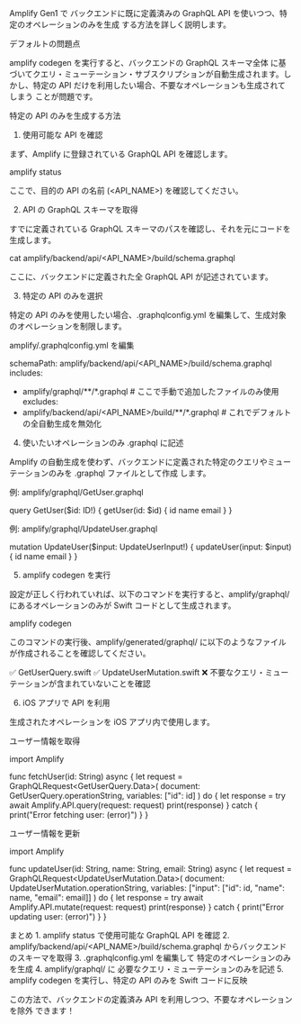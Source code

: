 Amplify Gen1 で バックエンドに既に定義済みの GraphQL API を使いつつ、特定のオペレーションのみを生成 する方法を詳しく説明します。

デフォルトの問題点

amplify codegen を実行すると、バックエンドの GraphQL スキーマ全体 に基づいてクエリ・ミューテーション・サブスクリプションが自動生成されます。しかし、特定の API だけを利用したい場合、不要なオペレーションも生成されてしまう ことが問題です。

特定の API のみを生成する方法

1. 使用可能な API を確認

まず、Amplify に登録されている GraphQL API を確認します。

amplify status

ここで、目的の API の名前 (<API_NAME>) を確認してください。

2. API の GraphQL スキーマを取得

すでに定義されている GraphQL スキーマのパスを確認し、それを元にコードを生成します。

cat amplify/backend/api/<API_NAME>/build/schema.graphql

ここに、バックエンドに定義された全 GraphQL API が記述されています。

3. 特定の API のみを選択

特定の API のみを使用したい場合、.graphqlconfig.yml を編集して、生成対象のオペレーションを制限します。

amplify/.graphqlconfig.yml を編集

schemaPath: amplify/backend/api/<API_NAME>/build/schema.graphql
includes:
  - amplify/graphql/**/*.graphql  # ここで手動で追加したファイルのみ使用
excludes:
  - amplify/backend/api/<API_NAME>/build/**/*.graphql  # これでデフォルトの全自動生成を無効化

4. 使いたいオペレーションのみ .graphql に記述

Amplify の自動生成を使わず、バックエンドに定義された特定のクエリやミューテーションのみを .graphql ファイルとして作成 します。

例: amplify/graphql/GetUser.graphql

query GetUser($id: ID!) {
  getUser(id: $id) {
    id
    name
    email
  }
}

例: amplify/graphql/UpdateUser.graphql

mutation UpdateUser($input: UpdateUserInput!) {
  updateUser(input: $input) {
    id
    name
    email
  }
}

5. amplify codegen を実行

設定が正しく行われていれば、以下のコマンドを実行すると、amplify/graphql/ にあるオペレーションのみが Swift コードとして生成されます。

amplify codegen

このコマンドの実行後、amplify/generated/graphql/ に以下のようなファイルが作成されることを確認してください。

✅ GetUserQuery.swift
✅ UpdateUserMutation.swift
❌ 不要なクエリ・ミューテーションが含まれていないことを確認

6. iOS アプリで API を利用

生成されたオペレーションを iOS アプリ内で使用します。

ユーザー情報を取得

import Amplify

func fetchUser(id: String) async {
    let request = GraphQLRequest<GetUserQuery.Data>(
        document: GetUserQuery.operationString,
        variables: ["id": id]
    )
    do {
        let response = try await Amplify.API.query(request: request)
        print(response)
    } catch {
        print("Error fetching user: \(error)")
    }
}

ユーザー情報を更新

import Amplify

func updateUser(id: String, name: String, email: String) async {
    let request = GraphQLRequest<UpdateUserMutation.Data>(
        document: UpdateUserMutation.operationString,
        variables: ["input": ["id": id, "name": name, "email": email]]
    )
    do {
        let response = try await Amplify.API.mutate(request: request)
        print(response)
    } catch {
        print("Error updating user: \(error)")
    }
}

まとめ
	1.	amplify status で使用可能な GraphQL API を確認
	2.	amplify/backend/api/<API_NAME>/build/schema.graphql からバックエンドのスキーマを取得
	3.	.graphqlconfig.yml を編集して 特定のオペレーションのみを生成
	4.	amplify/graphql/ に 必要なクエリ・ミューテーションのみを記述
	5.	amplify codegen を実行し、特定の API のみを Swift コードに反映

この方法で、バックエンドの定義済み API を利用しつつ、不要なオペレーションを除外 できます！